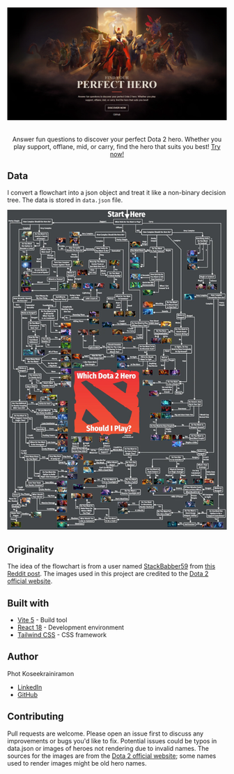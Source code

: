 # <p align="center"><a href="https://photkosee.github.io/dota2-hero-matchmaker/#/"><img width="550" src="./public/screenshot.png"></a></p>

<p align="center">Answer fun questions to discover your perfect Dota 2 hero. Whether you play support, offlane, mid, or carry, find the hero that suits you best! <a href="https://photkosee.github.io/dota2-hero-matchmaker/#/">Try now!</a></p>

## Data

I convert a flowchart into a json object and treat it like a non-binary decision tree. The data is stored in `data.json` file.

<p align="center">
  <img width="750" src="./public/flowchart.webp">
</p>

## Originality
The idea of the flowchart is from a user named [StackBabber59](https://www.reddit.com/user/StackBabber59/) from [this Reddit post](https://www.reddit.com/r/DotA2/comments/1d6te1m/i_made_a_handy_flowchart_to_help_people_decide/). The images used in this project are credited to the [Dota 2 official website](https://www.dota2.com/home).

## Built with

- [Vite 5](https://vitejs.dev/) - Build tool
- [React 18](https://react.dev/) - Development environment
- [Tailwind CSS](https://tailwindcss.com/) - CSS framework

## Author
Phot Koseekrainiramon
- [LinkedIn](https://www.linkedin.com/in/phot-kosee/)
- [GitHub](https://github.com/photkosee)

## Contributing

Pull requests are welcome. Please open an issue first to discuss any improvements or bugs you'd like to fix. Potential issues could be typos in data.json or images of heroes not rendering due to invalid names. The sources for the images are from the [Dota 2 official website](https://www.dota2.com/home); some names used to render images might be old hero names.
